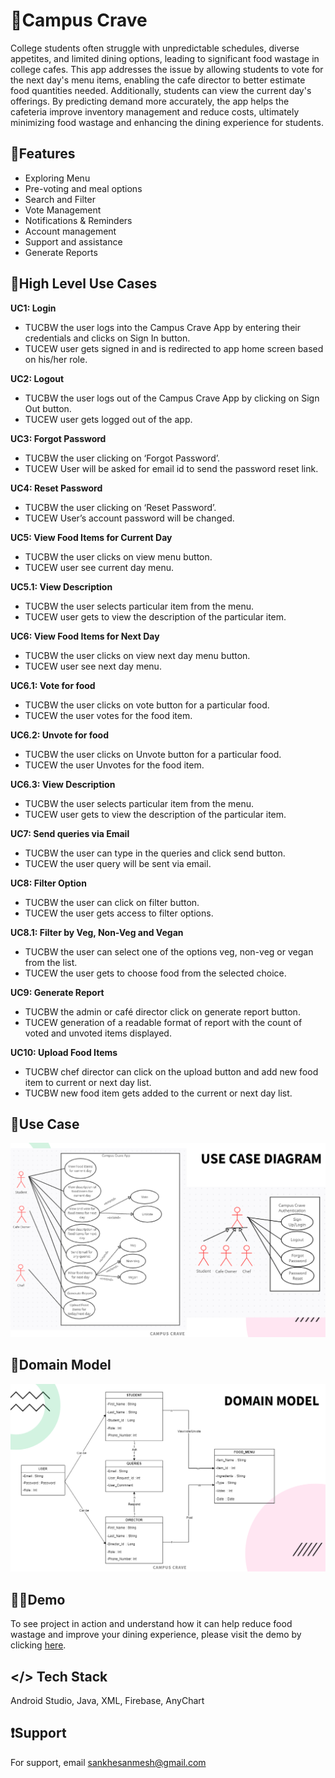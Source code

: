 
# 🍕Campus Crave 

College students often struggle with unpredictable schedules, diverse appetites, and limited dining options, leading to significant food wastage in college cafes. This app addresses the issue by allowing students to vote for the next day's menu items, enabling the cafe director to better estimate food quantities needed. Additionally, students can view the current day's offerings. By predicting demand more accurately, the app helps the cafeteria improve inventory management and reduce costs, ultimately minimizing food wastage and enhancing the dining experience for students.


## 📱Features

- Exploring Menu
- Pre-voting  and meal options
- Search and Filter
- Vote Management
- Notifications & Reminders
- Account management
- Support and assistance
- Generate Reports



## 🎯High Level Use Cases
**UC1: Login**
 - TUCBW the user logs into the Campus Crave App by entering their credentials and clicks on Sign In button. 
 - TUCEW user gets signed in and is redirected to app home screen based on his/her role.

**UC2: Logout**
 - TUCBW the user logs out of the Campus Crave App by clicking on Sign Out button.
 - TUCEW user gets logged out of the app.

**UC3: Forgot Password**
 - TUCBW the user clicking on ‘Forgot Password’.
 - TUCEW User will be asked for email id to send the password reset link.

**UC4: Reset  Password**
 - TUCBW the user clicking on ‘Reset Password’.
 - TUCEW User’s account password will be changed.

**UC5: View Food Items for Current Day**
 - TUCBW the user clicks on view menu button.
 - TUCEW user see current day menu.

**UC5.1: View Description**
 - TUCBW the user selects particular item from the menu.
 - TUCEW user gets to view the description of the particular item.

**UC6: View Food Items for Next Day**
 - TUCBW the user clicks on view next day menu button.
 - TUCEW user see next day menu.

**UC6.1: Vote for food**
 - TUCBW the user clicks on vote button for a particular food.
 - TUCEW the user votes for the food item.

**UC6.2: Unvote for food**
 - TUCBW the user clicks on Unvote button for a particular food.    
 - TUCEW the user Unvotes for the food item.

**UC6.3: View Description**
 - TUCBW the user selects particular item from the menu.
 - TUCEW user gets to view the description of the particular item.

**UC7: Send queries via Email**
 - TUCBW the user can type in the queries and click send button.
 - TUCEW the user query will be sent via email.

**UC8: Filter Option**
 - TUCBW the user can click on filter button.
 - TUCEW the user gets access to filter options.

**UC8.1: Filter by Veg, Non-Veg and Vegan**
 - TUCBW the user can select one of the options veg, non-veg or vegan from the list.
 - TUCEW the user gets to choose food from the selected choice.

**UC9: Generate Report**
 - TUCBW the admin or café director click on generate report button.
 - TUCEW generation of a readable format of report with the count of voted and unvoted items displayed.

**UC10: Upload Food Items**
 - TUCBW chef director can click on the upload button and add new food item to current or next day list. 
 - TUCBW new food item gets added to the current or next day list.




## 🧩Use Case 

![Campus Crave Use Case Diagram](https://github.com/SanmeshSankhe/Campus-Crave/blob/main/UseCase_Diagram.png)

## 🧇Domain Model 

![Campus Crave Domain Model Diagram](https://github.com/SanmeshSankhe/Campus-Crave/blob/main/Domain%20Model%20Diagram.png)


## 🤳🏼Demo

To see project in action and understand how it can help reduce food wastage and improve your dining experience, please visit the demo by clicking [here](https://github.com/SanmeshSankhe/Campus-Crave/blob/main/Campus%20crave%20demo.mp4).



## </> Tech Stack

Android Studio, Java, XML, Firebase, AnyChart


## ❗Support

For support, email sankhesanmesh@gmail.com

